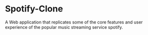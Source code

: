 # Spotify-Clone
A Web application that replicates some of the core features and user experience of the popular music streaming service spotify.
